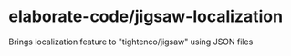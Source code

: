 # elaborate-code/jigsaw-localization

Brings localization feature to "tightenco/jigsaw" using JSON files
